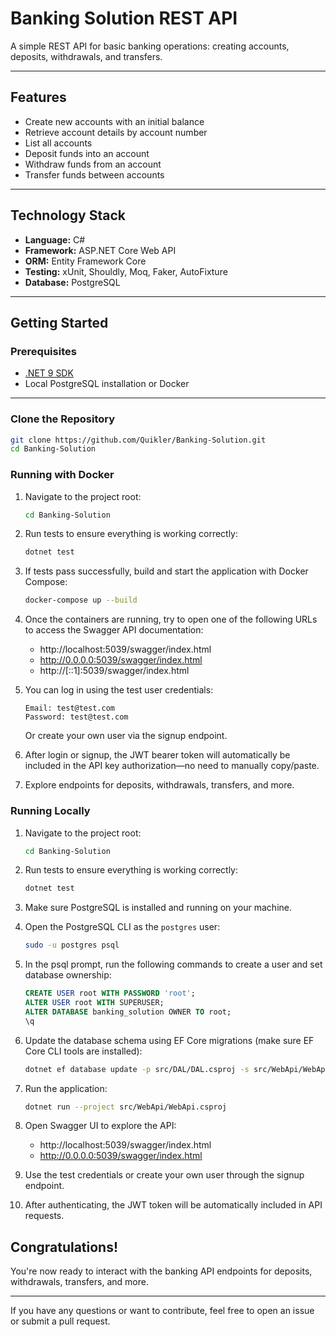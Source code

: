 # Banking Solution REST API

A simple REST API for basic banking operations: creating accounts, deposits, withdrawals, and transfers.

---

## Features

- Create new accounts with an initial balance
- Retrieve account details by account number
- List all accounts
- Deposit funds into an account
- Withdraw funds from an account
- Transfer funds between accounts

---

## Technology Stack

- **Language:** C#
- **Framework:** ASP.NET Core Web API
- **ORM:** Entity Framework Core
- **Testing:** xUnit, Shouldly, Moq, Faker, AutoFixture
- **Database:** PostgreSQL

---

## Getting Started

### Prerequisites

- [.NET 9 SDK](https://dotnet.microsoft.com/en-us/download)
- Local PostgreSQL installation or Docker

---

### Clone the Repository

```bash
git clone https://github.com/Quikler/Banking-Solution.git
cd Banking-Solution
```

### Running with Docker

1. Navigate to the project root:

    ```bash
    cd Banking-Solution
    ```

2. Run tests to ensure everything is working correctly:

    ```bash
    dotnet test
    ```

3. If tests pass successfully, build and start the application with Docker Compose:

    ```bash
    docker-compose up --build
    ```

4. Once the containers are running, try to open one of the following URLs to access the Swagger API documentation:

    - http://localhost:5039/swagger/index.html
    - http://0.0.0.0:5039/swagger/index.html
    - http://[::1]:5039/swagger/index.html

5. You can log in using the test user credentials:

    ```
    Email: test@test.com
    Password: test@test.com
    ```

    Or create your own user via the signup endpoint.

6. After login or signup, the JWT bearer token will automatically be included in the API key authorization—no need to manually copy/paste.

7. Explore endpoints for deposits, withdrawals, transfers, and more.

### Running Locally

1. Navigate to the project root:

    ```bash
    cd Banking-Solution
    ```

2. Run tests to ensure everything is working correctly:

    ```bash
    dotnet test
    ```

3. Make sure PostgreSQL is installed and running on your machine.

4. Open the PostgreSQL CLI as the `postgres` user:

    ```bash
    sudo -u postgres psql
    ```

5. In the psql prompt, run the following commands to create a user and set database ownership:

    ```sql
    CREATE USER root WITH PASSWORD 'root';
    ALTER USER root WITH SUPERUSER;
    ALTER DATABASE banking_solution OWNER TO root;
    \q
    ```

6. Update the database schema using EF Core migrations (make sure EF Core CLI tools are installed):

    ```bash
    dotnet ef database update -p src/DAL/DAL.csproj -s src/WebApi/WebApi.csproj
    ```

7. Run the application:

    ```bash
    dotnet run --project src/WebApi/WebApi.csproj
    ```

8. Open Swagger UI to explore the API:

    - http://localhost:5039/swagger/index.html
    - http://0.0.0.0:5039/swagger/index.html

9. Use the test credentials or create your own user through the signup endpoint.

10. After authenticating, the JWT token will be automatically included in API requests.

## Congratulations!

You're now ready to interact with the banking API endpoints for deposits, withdrawals, transfers, and more.

---

If you have any questions or want to contribute, feel free to open an issue or submit a pull request.
